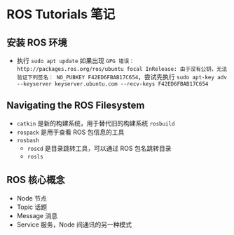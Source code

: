 # ROS Tutorials 笔记

## 安装 ROS 环境
- 执行 `sudo apt update` 如果出现 `GPG 错误：http://packages.ros.org/ros/ubuntu focal InRelease: 由于没有公钥，无法验证下列签名： NO_PUBKEY F42ED6FBAB17C654`，尝试先执行 `sudo apt-key adv --keyserver keyserver.ubuntu.com --recv-keys F42ED6FBAB17C654`

## Navigating the ROS Filesystem

- `catkin` 是新的构建系统，用于替代旧的构建系统 `rosbuild`
- `rospack` 是用于查看 ROS 包信息的工具
- `rosbash`
    - `roscd` 是目录跳转工具，可以通过 ROS 包名跳转目录
    - `rosls`

## ROS 核心概念
- Node 节点
- Topic 话题
- Message 消息
- Service 服务，Node 间通讯的另一种模式